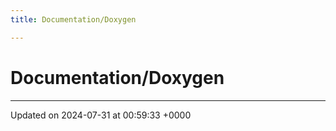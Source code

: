 ```yaml
---
title: Documentation/Doxygen

---
```


# Documentation/Doxygen








-------------------------------

Updated on 2024-07-31 at 00:59:33 +0000
